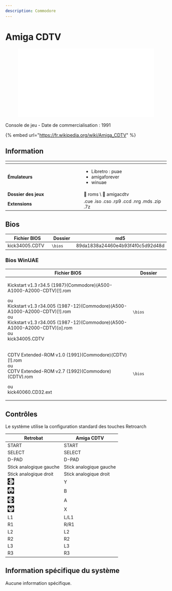```yaml
---
description: Commodore
---
```


# Amiga CDTV

<div align="left">

<figure><picture><source srcset="https://raw.githubusercontent.com/fabricecaruso/es-theme-carbon/91d85c7849cc550b0cac4e75cb8e0923d3b61b5e/art/logos/amigacdtv-w.svg" media="(prefers-color-scheme: dark)"><img src="https://raw.githubusercontent.com/fabricecaruso/es-theme-carbon/52ff37c9e265587d006945a2ba695b5a962b3a3d/art/logos/amigacdtv.svg" alt=""></picture><figcaption></figcaption></figure>

</div>

Console de jeu - Date de commercialisation :  1991

{% embed url="https://fr.wikipedia.org/wiki/Amiga_CDTV" %}

## Information

<table data-header-hidden><thead><tr><th width="224"></th><th></th></tr></thead><tbody><tr><td><strong>Émulateurs</strong></td><td><ul><li>Libretro : puae</li><li>amigaforever</li><li>winuae</li></ul></td></tr><tr><td><strong>Dossier des jeux</strong></td><td><span data-gb-custom-inline data-tag="emoji" data-code="1f4c2">📂</span> roms \ <span data-gb-custom-inline data-tag="emoji" data-code="1f4c2">📂</span> amigacdtv</td></tr><tr><td><strong>Extensions</strong></td><td>.cue .iso .cso .rp9 .ccd .nrg .mds .zip .7z</td></tr></tbody></table>

## Bios

<table><thead><tr><th width="209.55555555555557">Fichier BIOS</th><th width="155">Dossier</th><th>md5</th></tr></thead><tbody><tr><td>kick34005.CDTV</td><td><code>\bios</code></td><td>89da1838a24460e4b93f4f0c5d92d48d</td></tr></tbody></table>

### Bios WinUAE

<table><thead><tr><th width="665.5555555555555">Fichier BIOS</th><th width="155">Dossier</th></tr></thead><tbody><tr><td><p>Kickstart v1.3 r34.5 (1987)(Commodore)(A500-A1000-A2000-CDTV)[!].rom</p><p>ou<br>Kickstart v1.3 r34.005 (1987-12)(Commodore)(A500-A1000-A2000-CDTV)[!].rom<br>ou<br>Kickstart v1.3 r34.005 (1987-12)(Commodore)(A500-A1000-A2000-CDTV)[o].rom<br>ou<br>kick34005.CDTV</p></td><td><code>\bios</code></td></tr><tr><td><p>CDTV Extended-ROM v1.0 (1991)(Commodore)(CDTV)[!].rom<br>ou<br>CDTV Extended-ROM v2.7 (1992)(Commodore)(CDTV).rom</p><p>ou<br>kick40060.CD32.ext</p></td><td><code>\bios</code></td></tr></tbody></table>

## Contrôles

Le système utilise la configuration standard des touches Retroarch&#x20;

| Retrobat                                          | Amiga CDTV              |
| ------------------------------------------------- | ----------------------- |
| START                                             | START                   |
| SELECT                                            | SELECT                  |
| D-PAD                                             | D-PAD                   |
| Stick analogique gauche                           | Stick analogique gauche |
| Stick analogique droit                            | Stick analogique droit  |
| ![](<../../../../.gitbook/assets/image (32).png>) | Y                       |
| ![](<../../../../.gitbook/assets/image (19).png>) | B                       |
| ![](<../../../../.gitbook/assets/image (6).png>)  | A                       |
| ![](<../../../../.gitbook/assets/image (34).png>) | X                       |
| L1                                                | L/L1                    |
| R1                                                | R/R1                    |
| L2                                                | L2                      |
| R2                                                | R2                      |
| L3                                                | L3                      |
| R3                                                | R3                      |

## Information spécifique du système

Aucune information spécifique.
